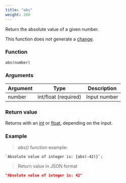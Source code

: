 ```yaml
---
title: "abs"
weight: 260
---
```


Return the absolute value of a given number.

This function does *not* generate a [change](../../../overview/changes).

### Function

`abs(number)`

### Arguments

Argument | Type                 | Description
-------- | -------------------- | ------------
number   | int/float (required) | Input number

### Return value

Returns with an [int](../../../data-types/int) or [float](../../../data-types/float), depending on the input.

### Example

> _abs()_ function example:

```thingsdb,json_response
`Absolute value of integer is: {abs(-42)}`;
```

> Return value in JSON format

```json
"Absolute value of integer is: 42"
```
